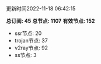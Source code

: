 更新时间2022-11-18 06:42:15

**总订阅: 45**
**总节点: 1107**
**有效节点: 152**
- ssr节点: 20
- trojan节点: 37
- v2ray节点: 92
- ss节点: 3
